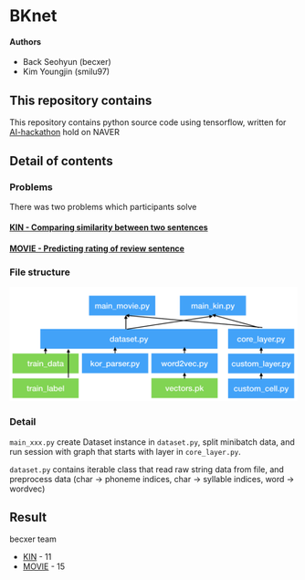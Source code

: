 # BKnet

#### Authors

* Back Seohyun (becxer)
* Kim Youngjin (smilu97)

## This repository contains

This repository contains python source code using tensorflow, written for [AI-hackathon](tutorial/tutorial.md) hold on NAVER

## Detail of contents

### Problems

There was two problems which participants solve

#### [KIN - Comparing similarity between two sentences](tutorial/kin.md)

#### [MOVIE - Predicting rating of review sentence](tutorial/movie.md)

### File structure

![depgraph](statics/depgraph.png)

### Detail

`main_xxx.py` create Dataset instance in `dataset.py`, split minibatch data, and run session with graph that starts with layer in `core_layer.py`.

`dataset.py` contains iterable class that read raw string data from file, and preprocess data (char -> phoneme indices, char -> syllable indices, word -> wordvec)

## Result

becxer team

* [KIN](statics/result_kin_final.png) - 11
* [MOVIE](statics/result_movie_final.png) - 15
